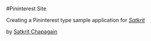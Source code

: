 #Pininterest Site

Creating a Pininterest type sample application for [*Satkrit*](http://satkrit.com)

by [Satkrit Chapagain](http://satkrit.com)
